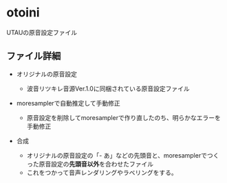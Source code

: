 # otoini

UTAUの原音設定ファイル

## ファイル詳細

- オリジナルの原音設定
  - 波音リツキレ音源Ver.1.0に同梱されている原音設定ファイル

- moresamplerで自動推定して手動修正
  - 原音設定を削除してmoresamplerで作り直したのち、明らかなエラーを手動修正
- 合成
  - オリジナルの原音設定の「- あ」などの先頭音と、moresamplerでつくった原音設定の**先頭音以外**を合わせたファイル
  - これをつかって音声レンダリングやラベリングをする。